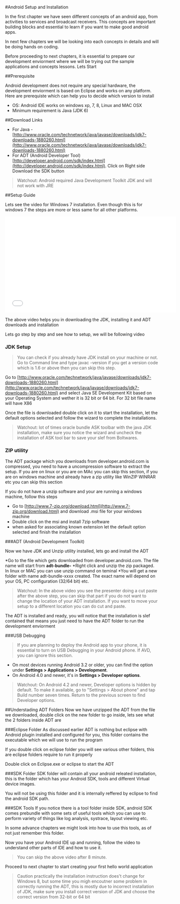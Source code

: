#Android Setup and Installation

In the first chapter we have seen different concepts of an android app, from activities to services and broadcast receivers. This concepts are important building blocks and essential to learn if you want to make good android apps. 

In next few chapters we will be looking into each concepts in details and will be doing hands on coding. 

Before proceeding to next chapters, it is essential to prepare our development enviorment where we will be trying out the sample applications and concepts lessons. Lets Start


##Prerequisite 

Android development does not require any special hardware, the development enviorment is based on Eclipse and works on any platform. Here are prerequiste which can help you to decide which version to install

* OS: Android IDE works on windows xp, 7, 8, Linux and MAC OSX
* Minimum requirement is Java (JDK 6)


##Download Links

* For Java - [http://www.oracle.com/technetwork/java/javase/downloads/jdk7-downloads-1880260.html](http://www.oracle.com/technetwork/java/javase/downloads/jdk7-downloads-1880260.html)
* For ADT (Android Developer Tool) [http://developer.android.com/sdk/index.html](http://developer.android.com/sdk/index.html). Click on Right side Download the SDK button

> Watchout: Android required Java Development Toolkit JDK and will not work with JRE

##Setup Guide

Lets see the video for Windows 7 installation. Even though this is for windows 7 the steps are more or less same for all other platforms. 

<iframe width="560" height="315" src="//www.youtube.com/embed/SFGF3_r9YIA?list=UUbL5gei-5kK8hHf5q3andnw" frameborder="0" allowfullscreen></iframe>

<br/>

The above video helps you in downloading the JDK, installing it and ADT downloads and installation

Lets go step by step and see how to setup, we will be following video

### JDK Setup

> You can check if you already have JDK install on your machine or not. Go to Command line and type javac -version if you get a version code which is 1.6 or above then you can skip this step.


Go to [http://www.oracle.com/technetwork/java/javase/downloads/jdk7-downloads-1880260.html](http://www.oracle.com/technetwork/java/javase/downloads/jdk7-downloads-1880260.html) and select Java SE Development Kit based on your Operating System and wether it is 32 bit or 64 bit. For 32 bit file name will have X86 

Once the file is downloaded double click on it to start the installation, let the default options selected and follow the wizard to complete the installations. 

> Watchout: lot of times oracle bundle ASK toolbar with the java JDK installation, make sure you notice the wizard and uncheck the installation of ASK tool bar to save your slef from Boltwares. 


### ZIP utility

The ADT package which you downloads from developer.android.com is compressed, you need to have a uncompression software to extract the setup. If you are on linux or you are on MAc you can skip this section, if you are on windows machine and already have a zip utility like WinZIP WINRAR etc you can skip this section

If you do not have a unzip software and your are running a windows machine, follow this steps

* Go to [http://www.7-zip.org/download.html](http://www.7-zip.org/download.html) and download .msi file for your windows machine
* Double click on the msi and install 7zip software
* when asked for associating known extension let the default option selected and finish the installation

###ADT (Android Development Toolkit)

Now we have JDK and Unzip utility installed, lets go and install the ADT

*Go to the file which gets downloaded from developer.android.com. The file name will start from **adt-bundle-**
*Right click and unzip the zip packaged. In linux or MAC you can use unzip command on teminal
*You will get a new folder with name adt-bundle-xxxx created. The exact name will depend on your OS, PC configuration (32/64 bit) etc. 

> Watchout: In the above video you see the presenter doing a cut paste after the above step, you can skip that part if you do not want to change the location of your ADT installation. If you want to move your setup to a different location you can do cut and paste.

The ADT is installed and ready, you will notice that the installation is slef contained that means you just need to have the ADT folder to run the development enviorment

###USB Debugging

>If you are planning to deploy the Android app to your phone, it is essential to turn on USB Debugging in your Android phone. If AVD, you can ignore this section.

* On most devices running Android 3.2 or older, you can find the option under **Settings > Applications > Development**.
* On Android 4.0 and newer, it's in **Settings > Developer options**.

> Watchout: On Android 4.2 and newer, Developer options is hidden by default. To make it available, go to "Settings > About phone" and tap Build number seven times. Return to the previous screen to find Developer options.

##Understading ADT Folders
Now we have unzipped the ADT from the file we downloaded, double click on the new folder to go inside, lets see what the 2 folders inside ADT are

###Eclipse Folder
As discussed earlier ADT is nothing but eclipse with Android plugin installed and configured for you, this folder contains the executable which we will use to run the program

If you double click on eclipse folder you will see various other folders, this are eclipse folders require to run it properly

Double click on Eclipse.exe or eclipse to start the ADT

###SDK Folder
SDK folder will contain all your android releated installation, this is the folder which has your Android SDK, tools and different Virtual device images. 

You will not be using this folder and it is internally reffered by eclipse to find the android SDK path. 

###SDK Tools 
If you notice there is a tool folder inside SDK, android SDK comes prebundle with some sets of useful tools which you can use to perform variety of things like log analysis, systrace, layout viewing etc. 

In some advance chapters we might look into how to use this tools, as of not just remember this folder. 


Now you have your Android IDE up and running, follow the video to understand other parts of IDE and how to use it. 

> You can skip the above video after 8 minute. 


Proceed to next chapter to start creating your first hello world application


> Caution practically the installation instruction does't change for Windows 8, but some time you migh encoutner some problem in correctly running the ADT, this is mostly due to incorrect installation of JDK, make sure you install correct version of JDK and choose the correct version from 32-bit or 64 bit
